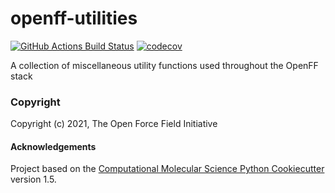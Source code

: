 openff-utilities
==============================
[//]: # (Badges)
[![GitHub Actions Build Status](https://github.com/mattwthompson/openff-utilities/workflows/CI/badge.svg)](https://github.com/mattwthompson/openff-utilities/actions?query=workflow%3ACI)
[![codecov](https://codecov.io/gh/mattwthompson/openff-utilities/branch/main/graph/badge.svg)](https://codecov.io/gh/mattwthompson/openff-utilities/branch/main)


A collection of miscellaneous utility functions used throughout the OpenFF stack

### Copyright

Copyright (c) 2021, The Open Force Field Initiative


#### Acknowledgements

Project based on the
[Computational Molecular Science Python Cookiecutter](https://github.com/molssi/cookiecutter-cms) version 1.5.
